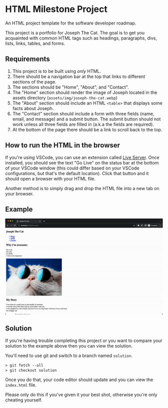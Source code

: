 # HTML Milestone Project

An HTML project template for the software developer roadmap.

This project is a portfolio for Joseph The Cat. The goal is to get you acquainted with common HTML tags such as headings, paragraphs, divs, lists, links, tables, and forms.

## Requirements

1. This project is to be built using <em>only</em> HTML.
2. There should be a navigation bar at the top that links to different sections of the page.
3. The sections should be "Home", "About", and "Contact".
4. The "Home" section should render the image of Joseph located in the assets directory (`assets/img/joseph-the-cat.webp`)
5. The "About" section should include an HTML `<table>` that displays some facts about Joseph.
6. The "Contact" section should include a form with three fields (name, email, and message) and a submit button. The submit button should not work unless all three fields are filled in (a.k.a the fields are required).
7. At the bottom of the page there should be a link to scroll back to the top.

## How to run the HTML in the browser

If you're using VSCode, you can use an extension called [Live Server](https://marketplace.visualstudio.com/items?itemName=ritwickdey.LiveServer). Once installed, you should see the text "Go Live" on the status bar at the bottom of your VSCode window (this could differ based on your VSCode configurations, but that's the default location). Click that button and it should open a browser with your HTML file.

Another method is to simply drag and drop the HTML file into a new tab on your browser.

## Example

![Finished product](/assets/gif/finished-project.gif)

## Solution

If you're having trouble completing this project or you want to compare your solution to the example above then you can view the solution.

You'll need to use git and switch to a branch named `solution`.

```
> git fetch --all
> git checkout solution
```

Once you do that, your code editor should update and you can view the `index.html` file.

Please only do this if you've given it your best shot, otherwise you're only cheating yourself.
